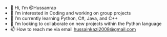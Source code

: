 - 👋 Hi, I’m @Hussanrap
- 👀 I’m interested in Coding and working on group projects 
- 🌱 I’m currently learning Python, C#, Java, and C++ 
- 💞️ I’m looking to collaborate on new projects within the Python language
- 📫 How to reach me via email hussainkazi2008@gmail.com

<!---
Hussanrap/Hussanrap is a ✨ special ✨ repository because its `README.md` (this file) appears on your GitHub profile.
You can click the Preview link to take a look at your changes.
--->

